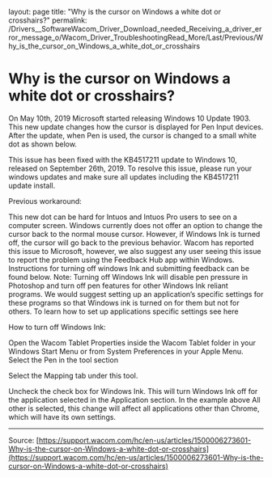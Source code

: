 layout: page
title: "Why is the cursor on Windows a white dot or crosshairs?"
permalink: /Drivers__SoftwareWacom_Driver_Download_needed_Receiving_a_driver_error_message_o/Wacom_Driver_TroubleshootingRead_More/Last/Previous/Why_is_the_cursor_on_Windows_a_white_dot_or_crosshairs

# Why is the cursor on Windows a white dot or crosshairs?

On May 10th, 2019 Microsoft started releasing Windows 10 Update 1903. This new update changes how the cursor is displayed for Pen Input devices. After the update, when Pen is used, the cursor is changed to a small white dot as shown below.


This issue has been fixed with the KB4517211 update to Windows 10, released on September 26th, 2019. To resolve this issue, please run your windows updates and make sure all updates including the KB4517211 update install.





Previous workaround:


This new dot can be hard for Intuos and Intuos Pro users to see on a computer screen. Windows currently does not offer an option to change the cursor back to the normal mouse cursor. However, if Windows Ink is turned off, the cursor will go back to the previous behavior. Wacom has reported this issue to Microsoft, however, we also suggest any user seeing this issue to report the problem using the Feedback Hub app within Windows. Instructions for turning off windows Ink and submitting feedback can be found below.
Note: Turning off Windows Ink will disable pen pressure in Photoshop and turn off pen features for other Windows Ink reliant programs. We would suggest setting up an application’s specific settings for these programs so that Windows ink is turned on for them but not for others. To learn how to set up applications specific settings see here 


How to turn off Windows Ink:

Open the Wacom Tablet Properties inside the Wacom Tablet folder in your Windows Start Menu or from System Preferences in your Apple Menu.
Select the Pen in the tool section




Select the Mapping tab under this tool.




Uncheck the check box for Windows Ink. This will turn Windows Ink off for the application selected in the Application section. In the example above All other is selected, this change will affect all applications other than Chrome, which will have its own settings.

---
Source: [https://support.wacom.com/hc/en-us/articles/1500006273601-Why-is-the-cursor-on-Windows-a-white-dot-or-crosshairs](https://support.wacom.com/hc/en-us/articles/1500006273601-Why-is-the-cursor-on-Windows-a-white-dot-or-crosshairs)
